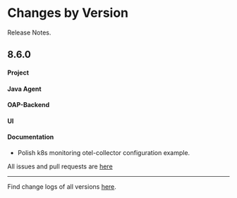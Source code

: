 Changes by Version
==================
Release Notes.

8.6.0
------------------
#### Project


#### Java Agent


#### OAP-Backend


#### UI


#### Documentation
* Polish k8s monitoring otel-collector configuration example.

All issues and pull requests are [here](https://github.com/apache/skywalking/milestone/84?closed=1)

------------------
Find change logs of all versions [here](changes).

